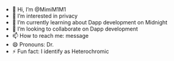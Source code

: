 - 👋 Hi, I’m @MimiM1M1
- 👀 I’m interested in privacy 
- 🌱 I’m currently learning about Dapp development on Midnight
- 💞️ I’m looking to collaborate on Dapp development
- 📫 How to reach me: message 
- 😄 Pronouns: Dr.
- ⚡ Fun fact: I identify as Heterochromic

<!---
MimiM1M1/MimiM1M1 is a ✨ special ✨ repository because its `README.md` (this file) appears on your GitHub profile.
You can click the Preview link to take a look at your changes.
--->
